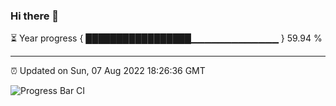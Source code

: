 ### Hi there 👋

⏳ Year progress { █████████████████▁▁▁▁▁▁▁▁▁▁▁▁▁ } 59.94 %

---

⏰ Updated on Sun, 07 Aug 2022 18:26:36 GMT

![Progress Bar CI](https://github.com/ZhaoGui/ZhaoGui/workflows/Progress%20Bar%20CI/badge.svg)
